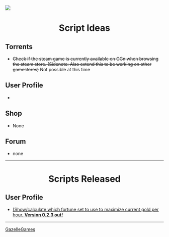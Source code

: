 <img src="https://external-content.duckduckgo.com/iu/?u=https%3A%2F%2Fptpimg.me%2Fopjt39.png&f=1&nofb=1&ipt=4146fe0ac1a482b2ea4a77df5e6bc1126e002f492cee7471733ac432e53226ff&ipo=images">

# <center>Script Ideas</center>

## Torrents
* ~~Check if the steam game is currently available on GGn when browsing the steam store. (Sidenote: Also extend this to be working on other gamestores)~~ Not possible at this time

## User Profile
* 

## Shop
* None

## Forum
* none

---
# <center>Scripts Released</center>

## User Profile
* [(Show/calculate which fortune set to use to maximize current gold per hour. __Version 0.2.3 out!__](https://github.com/No-Death/GGn-Scripts/blob/master/User%20Profile/GPH_ItemSets.js)


---

[GazelleGames](https://gazellegames.net)
